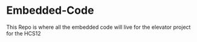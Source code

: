 # Embedded-Code
This Repo is where all the embedded code will live for the elevator project for the HCS12
